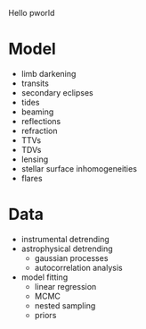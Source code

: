 Hello pworld

# Model
- limb darkening
- transits
- secondary eclipses
- tides
- beaming
- reflections
- refraction
- TTVs
- TDVs
- lensing
- stellar surface inhomogeneities
- flares

# Data
- instrumental detrending
- astrophysical detrending
  - gaussian processes
  - autocorrelation analysis
- model fitting
  - linear regression
  - MCMC
  - nested sampling
  - priors
